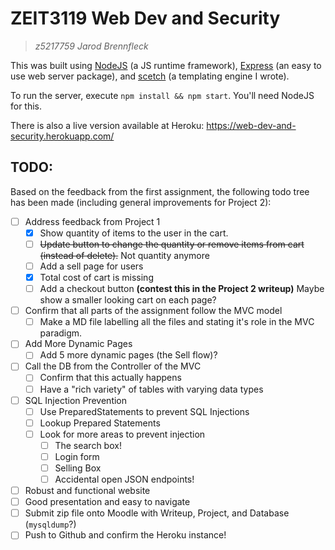 # ZEIT3119 Web Dev and Security
> *z5217759 Jarod Brennfleck*

This was built using [NodeJS](https://nodejs.dev/) (a JS runtime framework), [Express](https://www.npmjs.com/package/express) (an easy to use web server package), and [scetch](https://www.npmjs.com/package/scetch) (a templating engine I wrote).

To run the server, execute `npm install && npm start`. You'll need NodeJS for this.

There is also a live version available at Heroku: https://web-dev-and-security.herokuapp.com/

## TODO:

Based on the feedback from the first assignment, the following todo tree has been made (including general improvements for Project 2):

 - [ ] Address feedback from Project 1
   - [x] Show quantity of items to the user in the cart.
   - [ ] ~~Update button to change the quantity or remove items from cart (instead of delete).~~ Not quantity anymore
   - [ ] Add a sell page for users
   - [x] Total cost of cart is missing
   - [ ] Add a checkout button **(contest this in the Project 2 writeup)** Maybe show a smaller looking cart on each page?
 - [ ] Confirm that all parts of the assignment follow the MVC model
   - [ ] Make a MD file labelling all the files and stating it's role in the MVC paradigm.
 - [ ] Add More Dynamic Pages
   - [ ] Add 5 more dynamic pages (the Sell flow)?
 - [ ] Call the DB from the Controller of the MVC
   - [ ] Confirm that this actually happens
   - [ ] Have a "rich variety" of tables with varying data types
 - [ ] SQL Injection Prevention
   - [ ] Use PreparedStatements to prevent SQL Injections
   - [ ] Lookup Prepared Statements
   - [ ] Look for more areas to prevent injection
     - [ ] The search box!
     - [ ] Login form
     - [ ] Selling Box
     - [ ] Accidental open JSON endpoints!
 - [ ] Robust and functional website
 - [ ] Good presentation and easy to navigate
 - [ ] Submit zip file onto Moodle with Writeup, Project, and Database (`mysqldump`?)
 - [ ] Push to Github and confirm the Heroku instance!